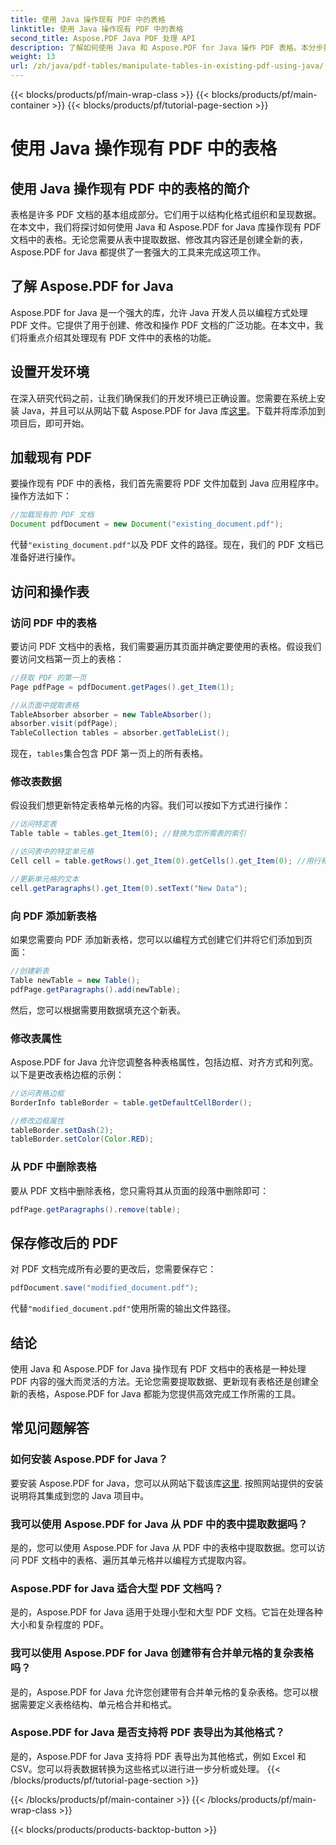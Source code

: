 ```yaml
---
title: 使用 Java 操作现有 PDF 中的表格
linktitle: 使用 Java 操作现有 PDF 中的表格
second_title: Aspose.PDF Java PDF 处理 API
description: 了解如何使用 Java 和 Aspose.PDF for Java 操作 PDF 表格。本分步指南涵盖表格提取、修改等，以实现有效的 PDF 处理。
weight: 13
url: /zh/java/pdf-tables/manipulate-tables-in-existing-pdf-using-java/
---
```


{{< blocks/products/pf/main-wrap-class >}}
{{< blocks/products/pf/main-container >}}
{{< blocks/products/pf/tutorial-page-section >}}

# 使用 Java 操作现有 PDF 中的表格


## 使用 Java 操作现有 PDF 中的表格的简介

表格是许多 PDF 文档的基本组成部分。它们用于以结构化格式组织和呈现数据。在本文中，我们将探讨如何使用 Java 和 Aspose.PDF for Java 库操作现有 PDF 文档中的表格。无论您需要从表中提取数据、修改其内容还是创建全新的表，Aspose.PDF for Java 都提供了一套强大的工具来完成这项工作。

## 了解 Aspose.PDF for Java

Aspose.PDF for Java 是一个强大的库，允许 Java 开发人员以编程方式处理 PDF 文件。它提供了用于创建、修改和操作 PDF 文档的广泛功能。在本文中，我们将重点介绍其处理现有 PDF 文件中的表格的功能。

## 设置开发环境

在深入研究代码之前，让我们确保我们的开发环境已正确设置。您需要在系统上安装 Java，并且可以从网站下载 Aspose.PDF for Java 库[这里](https://releases.aspose.com/pdf/java/)。下载并将库添加到项目后，即可开始。

## 加载现有 PDF

要操作现有 PDF 中的表格，我们首先需要将 PDF 文件加载到 Java 应用程序中。操作方法如下：

```java
//加载现有的 PDF 文档
Document pdfDocument = new Document("existing_document.pdf");
```

代替`"existing_document.pdf"`以及 PDF 文件的路径。现在，我们的 PDF 文档已准备好进行操作。

## 访问和操作表

### 访问 PDF 中的表格

要访问 PDF 文档中的表格，我们需要遍历其页面并确定要使用的表格。假设我们要访问文档第一页上的表格：

```java
//获取 PDF 的第一页
Page pdfPage = pdfDocument.getPages().get_Item(1);

//从页面中提取表格
TableAbsorber absorber = new TableAbsorber();
absorber.visit(pdfPage);
TableCollection tables = absorber.getTableList();
```

现在，`tables`集合包含 PDF 第一页上的所有表格。

### 修改表数据

假设我们想更新特定表格单元格的内容。我们可以按如下方式进行操作：

```java
//访问特定表
Table table = tables.get_Item(0); //替换为您所需表的索引

//访问表中的特定单元格
Cell cell = table.getRows().get_Item(0).getCells().get_Item(0); //用行和列索引替换

//更新单元格的文本
cell.getParagraphs().get_Item(0).setText("New Data");
```

### 向 PDF 添加新表格

如果您需要向 PDF 添加新表格，您可以以编程方式创建它们并将它们添加到页面：

```java
//创建新表
Table newTable = new Table();
pdfPage.getParagraphs().add(newTable);
```

然后，您可以根据需要用数据填充这个新表。

### 修改表属性

Aspose.PDF for Java 允许您调整各种表格属性，包括边框、对齐方式和列宽。以下是更改表格边框的示例：

```java
//访问表格边框
BorderInfo tableBorder = table.getDefaultCellBorder();

//修改边框属性
tableBorder.setDash(2);
tableBorder.setColor(Color.RED);
```

### 从 PDF 中删除表格

要从 PDF 文档中删除表格，您只需将其从页面的段落中删除即可：

```java
pdfPage.getParagraphs().remove(table);
```

## 保存修改后的 PDF

对 PDF 文档完成所有必要的更改后，您需要保存它：

```java
pdfDocument.save("modified_document.pdf");
```

代替`"modified_document.pdf"`使用所需的输出文件路径。

## 结论

使用 Java 和 Aspose.PDF for Java 操作现有 PDF 文档中的表格是一种处理 PDF 内容的强大而灵活的方法。无论您需要提取数据、更新现有表格还是创建全新的表格，Aspose.PDF for Java 都能为您提供高效完成工作所需的工具。

## 常见问题解答

### 如何安装 Aspose.PDF for Java？

要安装 Aspose.PDF for Java，您可以从网站下载该库[这里](https://releases.aspose.com/pdf/java/). 按照网站提供的安装说明将其集成到您的 Java 项目中。

### 我可以使用 Aspose.PDF for Java 从 PDF 中的表中提取数据吗？

是的，您可以使用 Aspose.PDF for Java 从 PDF 中的表格中提取数据。您可以访问 PDF 文档中的表格、遍历其单元格并以编程方式提取内容。

### Aspose.PDF for Java 适合大型 PDF 文档吗？

是的，Aspose.PDF for Java 适用于处理小型和大型 PDF 文档。它旨在处理各种大小和复杂程度的 PDF。

### 我可以使用 Aspose.PDF for Java 创建带有合并单元格的复杂表格吗？

是的，Aspose.PDF for Java 允许您创建带有合并单元格的复杂表格。您可以根据需要定义表格结构、单元格合并和格式。

### Aspose.PDF for Java 是否支持将 PDF 表导出为其他格式？

是的，Aspose.PDF for Java 支持将 PDF 表导出为其他格式，例如 Excel 和 CSV。您可以将表数据转换为这些格式以进行进一步分析或处理。
{{< /blocks/products/pf/tutorial-page-section >}}

{{< /blocks/products/pf/main-container >}}
{{< /blocks/products/pf/main-wrap-class >}}

{{< blocks/products/products-backtop-button >}}
